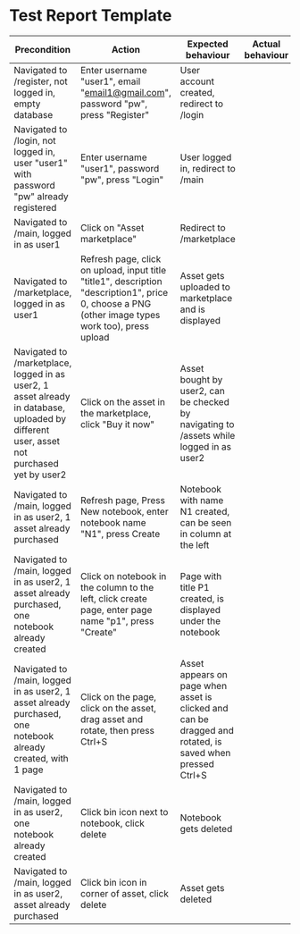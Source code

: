 # Test Report Template 

| Precondition    | Action | Expected behaviour  | Actual behaviour  | Passed?  |
|---------------|-------|---|---|---|
| Navigated to /register, not logged in, empty database | Enter username "user1", email "email1@gmail.com", password "pw", press "Register"  | User account created, redirect to /login  |   |   |
| Navigated to /login, not logged in, user "user1" with password "pw" already registered | Enter username "user1", password "pw", press "Login" | User logged in, redirect to /main  |   |   |
| Navigated to /main, logged in as user1 | Click on "Asset marketplace" | Redirect to /marketplace | |   |
| Navigated to /marketplace, logged in as user1| Refresh page, click on upload, input title "title1", description "description1", price 0, choose a PNG (other image types work too), press upload | Asset gets uploaded to marketplace and is displayed   |   |   |
| Navigated to /marketplace, logged in as user2, 1 asset already in database, uploaded by different user, asset not purchased yet by user2 | Click on the asset in the marketplace, click "Buy it now" | Asset bought by user2, can be checked by navigating to /assets while logged in as user2  |   |   |
| Navigated to /main, logged in as user2, 1 asset already purchased | Refresh page, Press New notebook, enter notebook name "N1", press Create | Notebook with name N1 created, can be seen in column at the left  |   |   |
| Navigated to /main, logged in as user2, 1 asset already purchased, one notebook already created | Click on notebook in the column to the left, click create page, enter page name "p1", press "Create" | Page with title P1 created, is displayed under the notebook  |   |   |
| Navigated to /main, logged in as user2, 1 asset already purchased, one notebook already created, with 1 page | Click on the page, click on the asset, drag asset and rotate, then press Ctrl+S| Asset appears on page when asset is clicked and can be dragged and rotated, is saved when pressed Ctrl+S  |   |   |
| Navigated to /main, logged in as user2, one notebook already created | Click bin icon next to notebook, click delete | Notebook gets deleted  |   |   |
| Navigated to /main, logged in as user2, asset already purchased | Click bin icon in corner of asset, click delete | Asset gets deleted  |   |   |

